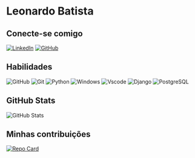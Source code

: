 # Leonardo Batista

## Conecte-se comigo

[![LinkedIn](https://img.shields.io/badge/LinkedIn-0077B5?style=for-the-badge&logo=linkedin&logoColor=white)](http://www.linkedin.com/in/leonardo-batista96)
[![GitHub](https://img.shields.io/badge/GitHub-100000?style=for-the-badge&logo=github&logoColor=white)](https://github.com/Leobatista96)

## Habilidades

![GitHub](https://img.shields.io/badge/GitHub-100000?style=for-the-badge&logo=github&logoColor=white)
![Git](https://img.shields.io/badge/GIT-E44C30?style=for-the-badge&logo=git&logoColor=white)
![Python](https://img.shields.io/badge/python-3670A0?style=for-the-badge&logo=python&logoColor=ffdd54)
![Windows](https://img.shields.io/badge/Windows-000?style=for-the-badge&logo=windows&logoColor=2CA5E0)
![Vscode](https://img.shields.io/badge/Vscode-007ACC?style=for-the-badge&logo=visual-studio-code&logoColor=white)
![Django](https://img.shields.io/badge/django-%23092E20.svg?style=for-the-badge&logo=django&logoColor=white)
![PostgreSQL](https://img.shields.io/badge/PostgreSQL-000?style=for-the-badge&logo=postgresql)

## GitHub Stats

![GitHub Stats](https://github-readme-stats.vercel.app/api?username=Leobatista96&theme=transparent&bg_color=000&border_color=30A3DC&show_icons=true&icon_color=30A3DC&title_color=E94D5F&text_color=FFF&hide=stars&hide_title=true)

## Minhas contribuições

[![Repo Card](https://github-readme-stats.vercel.app/api/pin/?username=Leobatista96&repo=dio-lab-open-source&bg_color=000&border_color=30A3DC&show_icons=true&icon_color=30A3DC&title_color=E94D5F&text_color=FFF)](https://github.com/Leobatista96/dio-lab-open-source)
